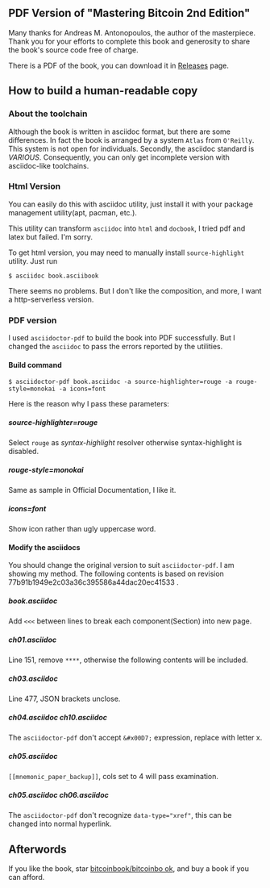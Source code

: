 ## PDF Version of "Mastering Bitcoin 2nd Edition"

Many thanks for Andreas M. Antonopoulos, the author of the masterpiece. Thank you for your efforts to complete this book and generosity to share the book's source code free of charge.

There is a PDF of the book, you can download it in [Releases](https://github.com/cainslayer/bitcoinbook-build/releases) page.

## How to build a human-readable copy

### About the toolchain

Although the book is written in asciidoc format, but there are some differences. In fact the book is arranged by a system `Atlas` from `O'Reilly`. This system is not open for individuals. Secondly, the asciidoc standard is *VARIOUS*. Consequently, you can only get incomplete version with asciidoc-like toolchains.

### Html Version

You can easily do this with asciidoc utility, just install it with your package management utility\(apt, pacman, etc.\).

This utility can transform `asciidoc` into `html` and `docbook`, I tried pdf and latex but failed. I'm sorry.

To get html version, you may need to manually install `source-highlight` utility. Just run
```
$ asciidoc book.asciibook
```
There seems no problems. But I don't like the composition, and more, I want a http-serverless version.

### PDF version

I used `asciidoctor-pdf` to build the book into PDF successfully. But I changed the `asciidoc` to pass the errors reported by the utilities.

#### Build command

```
$ asciidoctor-pdf book.asciidoc -a source-highlighter=rouge -a rouge-style=monokai -a icons=font
```

Here is the reason why I pass these parameters:

##### source-highlighter=rouge

Select `rouge` as *syntax-highlight* resolver otherwise syntax-highlight is disabled.

##### rouge-style=monokai

Same as sample in Official Documentation, I like it.

##### icons=font

Show icon rather than ugly uppercase word.

#### Modify the asciidocs

You should change the original version to suit `asciidoctor-pdf`. I am showing my method. The following contents is based on revision 77b91b1949e2c03a36c395586a44dac20ec41533 .

##### book.asciidoc

Add `<<<` between lines to break each component\(Section\) into new page.

##### ch01.asciidoc

Line 151, remove `****`, otherwise the following contents will be included.

##### ch03.asciidoc

Line 477, JSON brackets unclose.

##### ch04.asciidoc ch10.asciidoc

The `asciidoctor-pdf` don't accept `&#x00D7;` expression, replace with letter x.

##### ch05.asciidoc

`[[mnemonic_paper_backup]]`, cols set to 4 will pass examination.

##### ch05.asciidoc ch06.asciidoc

The `asciidoctor-pdf` don't recognize `data-type="xref"`, this can be changed into normal hyperlink.

## Afterwords

If you like the book, star [bitcoinbook/bitcoinbo ok](https://github.com/bitcoinbook/bitcoinbook), and buy a book if you can afford.